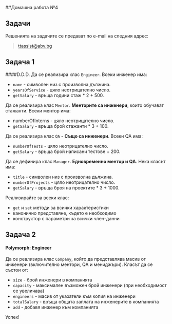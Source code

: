 ##Домашна работа №4


## Задачи

Решенията на задачите се предават по e-mail на следния адрес:

> ttassist@abv.bg


## Задача 1
####D.D.D.
Да се реализира клас ```Engineer```. Всеки инженер има:
* ```name``` - символен низ с произволна дължина.
* ```yearsOfService``` - цяло неотрицателно число.
* ``` getSalary ``` - връща години стаж * 2 + 500.


Да се реализира клас ```Mentor```. **Менторите са инженери**, които обучават стажанти. Всеки ментор има:
* numberOfInterns - цяло неотрицателно число.
* ``` getSalary ``` - връща брой стажанти * 3 + 100.


Да се реализира клас ```QA``` - **Също са инженери**. Всеки QA има:
* ```numberOfTests``` - цяло неотрицателно число.
* ``` getSalary ``` - връща брой написани тестове + 200.

Да се дефинира клас ```Manager```. **Едновременно ментор и QA**. Нека класът има:
* ```title``` - символен низ с произволна дължина.
* ```numberOfProjects``` - цяло неотрицателно число.
* ``` getSalary ``` - връща броя на проектите * 3 + 1000.

Реализирайте за всеки клас:
* `get` и `set` методи за всички характеристики 
* канонично представяне, където е необходимо
* конструктор с параметри за всички член-данни


## Задача 2
#### Polymorph: Engineer
Да се реализира клас ```Company```, който да представлява масив от инженери (включително ментори, QA и мениджъри). Класът да се състои от:
* ```size``` - брой инженери в компанията
* ```capacity``` - максимален възможен брой инженери (при необходимост се увеличава)
* ```engineers``` - масив от указатели към копия на инженери
* ``` totalSalary ``` - връща общата заплата на инженерите в компанията 
* ``` add ``` - добавя инженер към компанията 

Успех!
